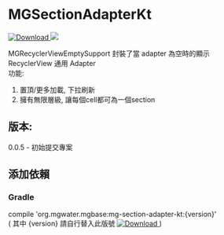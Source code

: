 # MGSectionAdapterKt
[ ![Download](https://api.bintray.com/packages/water/mgbase/mg-section-adapter-kt/images/download.svg) ](https://bintray.com/water/mgbase/mg-section-adapter-kt/_latestVersion) 
![](https://img.shields.io/badge/language-kotlin-orange.svg)  

MGRecyclerViewEmptySupport 封裝了當 adapter 為空時的顯示  
RecyclerView 通用 Adapter  
功能:  
1. 置頂/更多加載, 下拉刷新  
2. 擁有無限層級, 讓每個cell都可為一個section  

## 版本:  
0.0.5 - 初始提交專案  

## 添加依賴  

### Gradle  
compile 'org.mgwater.mgbase:mg-section-adapter-kt:{version}'  
( 其中 {version} 請自行替入此版號 [ ![Download](https://api.bintray.com/packages/water/mgbase/mg-section-adapter-kt/images/download.svg) ](https://bintray.com/water/mgbase/mg-section-adapter-kt/_latestVersion) )
